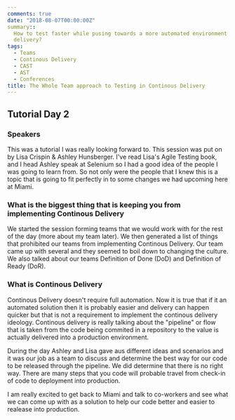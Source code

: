 ```yaml
---
comments: true
date: "2018-08-07T00:00:00Z"
summary::
  How to test faster while pusing towards a more automated environment of continous
  delivery?
tags:
  - Teams
  - Continous Delivery
  - CAST
  - AST
  - Conferences
title: The Whole Team approach to Testing in Continous Delivery
---
```


## Tutorial Day 2

### Speakers

This was a tutorial I was really looking forward to. This session was put on by Lisa Crispin & Ashley Hunsberger. I've read Lisa's Agile Testing book, and I head Ashley speak at Selenium so I had a good idea of the people I was going to learn from. So not only were the people that I knew this is a topic that is going to fit perfectly in to some changes we had upcoming here at Miami.

### What is the biggest thing that is keeping you from implementing Continous Delivery

We started the session forming teams that we would work with for the rest of the day (more about my team later). We then generated a list of things that prohibited our teams from implementing Continous Delivery. Our team came up with several and they seemed to boil down to changing the culture. We also talked about our teams Definition of Done (DoD) and Definition of Ready (DoR).

### What is Continous Delivery

Continous Delivery doesn't require full automation. Now it is true that if it an automated solution then it is probably easier and delivery can happen quicker but that is not a requirement to implement the continous delivery ideology. Continous delivery is really talking about the "pipeline" or flow that is taken from the code being commited in a repository to the value is actually delivered into a production environment.

During the day Ashley and Lisa gave aus different ideas and scenarios and it was our job as a team to discuss and determine the best way for our code to be released through the pipeline. We did determine that there is no right way. There are many steps that you code will probable travel from check-in of code to deployment into production.

I am really excited to get back to Miami and talk to co-workers and see what we can come up with as a solution to help our code better and easier to realease into production.
